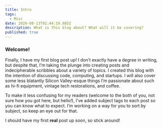 ```yaml
---
title: Intro
tags:
  - Misc
date: 2020-08-13T01:44:19.885Z
description: What is this blog about? What will it be covering?
published: true
---
```

### Welcome!

Finally, I have my first blog post up! I don’t exactly have a degree in writing, but despite that, I’m taking the plunge into creating posts and indecipherable scribbles about a variety of topics. I created this blog with the intention of discussing code, computing, and startups. I will also cover some less blatantly Silicon Valley-esque things I’m passionate about such as hi-fi equipment, vintage tech restorations, and coffee.

To make it less confusing for my readers (welcome to the both of you, not sure how you got here, but hello!), I’ve added subject tags to each post so you can know what to expect. I’m working on a way for you to sort by subject, so keep an eye out for that.

I should have my first **real** post up soon, so stick around!